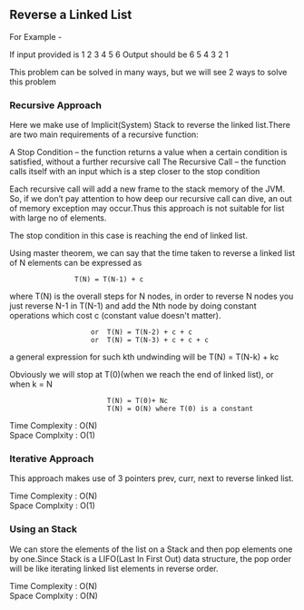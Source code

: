 ## Reverse a Linked List


For Example - 

If input provided is   1 2 3 4 5 6
Output should be       6 5 4 3 2 1


This problem can be solved in many ways, but we will see 2 ways to solve this problem

### Recursive Approach

Here we make use of Implicit(System) Stack to reverse the linked list.There are two main requirements of a recursive function:

A Stop Condition   – the function returns a value when a certain condition is satisfied, without a further recursive call
The Recursive Call – the function calls itself with an input which is a step closer to the stop condition

Each recursive call will add a new frame to the stack memory of the JVM. So, if we don’t pay attention to how deep our 
recursive call can dive, an out of memory exception may occur.Thus this approach is not suitable for list with large no of 
elements.

The stop condition in this case is reaching the end of linked list.

Using master theorem, we can say that the time taken to reverse a linked list of N elements can be expressed as
	
					T(N) = T(N-1) + c
									
where T(N) is the overall steps for N nodes, in order to reverse N nodes you just reverse N-1 in T(N-1) and add the Nth 
node by doing constant operations which cost c (constant value doesn't matter).
			
            			or	T(N) = T(N-2) + c + c
            			or	T(N) = T(N-3) + c + c + c 
            
a general expression for such kth undwinding will be  T(N) = T(N-k) + kc
            
Obviously we will stop at T(0)(when we reach the end of linked list), or when k = N

            				T(N) = T(0)+ Nc
            				T(N) = O(N) where T(0) is a constant

Time Complexity : O(N)<br />
Space Complxity : O(1)


### Iterative Approach

This approach makes use of 3 pointers prev, curr, next to reverse linked list.

Time Complexity : O(N)<br />
Space Complxity : O(1)


### Using an Stack

We can store the elements of the list on a Stack and then pop elements one by one.Since Stack is a LIFO(Last In First Out) 
data structure, the pop order will be like iterating linked list elements in reverse order.

Time Complexity : O(N)<br />
Space Complxity : O(N)
